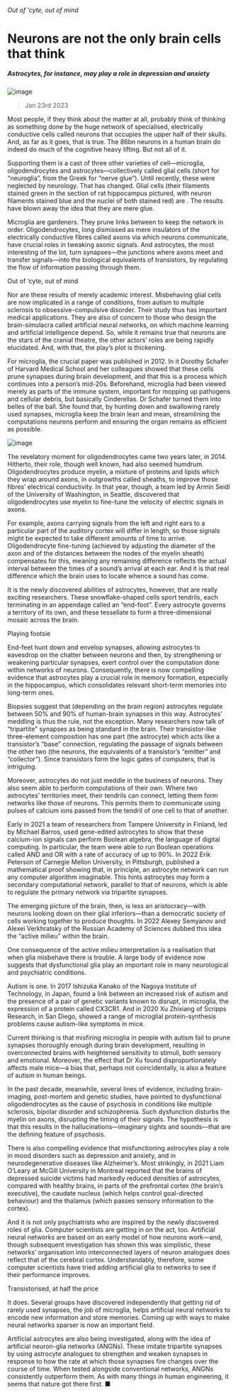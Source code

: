 ###### Out of ’cyte, out of mind
# Neurons are not the only brain cells that think 
##### Astrocytes, for instance, may play a role in depression and anxiety 
![image](images/20230128_STP001.jpg) 
> Jan 23rd 2023 
Most people, if they think about the matter at all, probably think of thinking as something done by the huge network of specialised, electrically conductive cells called neurons that occupies the upper half of their skulls. And, as far as it goes, that is true. The 86bn neurons in a human brain do indeed do much of the cognitive heavy lifting. But not all of it. 
Supporting them is a cast of three other varieties of  cell—microglia, oligodendrocytes and astrocytes—collectively called glial cells (short for “neuroglia”, from the Greek for “nerve glue”). Until recently, these were neglected by neurology. That has changed. Glial cells (their filaments stained green in the section of rat hippocampus pictured, with neuron filaments stained blue and the nuclei of both stained red) are . The results have blown away the idea that they are mere glue. 
Microglia are gardeners. They prune links between  to keep the network in order. Oligodendrocytes, long dismissed as mere insulators of the electrically conductive fibres called axons via which neurons communicate, have crucial roles in tweaking axonic signals. And astrocytes, the most interesting of the lot, turn synapses—the junctions where axons meet and transfer signals—into the biological equivalents of transistors, by regulating the flow of information passing through them.
Out of ‘cyte, out of mind
Nor are these results of merely academic interest. Misbehaving glial cells are now implicated in a range of conditions, from autism to multiple sclerosis to obsessive-compulsive disorder. Their study thus has important medical applications. They are also of concern to those who design the brain-simulacra called artificial neural networks, on which machine learning and artificial intelligence depend. So, while it remains true that neurons are the stars of the cranial theatre, the other actors’ roles are being rapidly elucidated. And, with that, the play’s plot is thickening.
For microglia, the crucial paper was published in 2012. In it Dorothy Schafer of Harvard Medical School and her colleagues showed that these cells prune synapses during brain development, and that this is a process which continues into a person’s mid-20s. Beforehand, microglia had been viewed merely as parts of the immune system, important for mopping up pathogens and cellular debris, but basically Cinderellas. Dr Schafer turned them into belles of the ball. She found that, by hunting down and swallowing rarely used synapses, microglia keep the brain lean and mean, streamlining the computations neurons perform and ensuring the organ remains as efficient as possible. 
![image](images/20230128_STC100.png) 

The revelatory moment for oligodendrocytes came two years later, in 2014. Hitherto, their role, though well known, had also seemed humdrum. Oligodendrocytes produce myelin, a mixture of proteins and lipids which they wrap around axons, in outgrowths called sheaths, to improve those fibres’ electrical conductivity. In that year, though, a team led by Armin Seidl of the University of Washington, in Seattle, discovered that oligodendrocytes use myelin to fine-tune the velocity of electric signals in axons.
For example, axons carrying signals from the left and right ears to a particular part of the auditory cortex will differ in length, so those signals might be expected to take different amounts of time to arrive. Oligodendrocyte fine-tuning (achieved by adjusting the diameter of the axon and of the distances between the nodes of the myelin sheath) compensates for this, meaning any remaining difference reflects the actual interval between the times of a sound’s arrival at each ear. And it is that real difference which the brain uses to locate whence a sound has come.
It is the newly discovered abilities of astrocytes, however, that are really exciting researchers. These snowflake-shaped cells sport tendrils, each terminating in an appendage called an “end-foot”. Every astrocyte governs a territory of its own, and these tessellate to form a three-dimensional mosaic across the brain. 
Playing footsie
End-feet hunt down and envelop synapses, allowing astrocytes to eavesdrop on the chatter between neurons and then, by strengthening or weakening particular synapses, exert control over the computation done within networks of neurons. Consequently, there is now compelling evidence that astrocytes play a crucial role in memory formation, especially in the hippocampus, which consolidates relevant short-term memories into long-term ones. 
Biopsies suggest that (depending on the brain region) astrocytes regulate between 50% and 90% of human-brain synapses in this way. Astrocytes’ meddling is thus the rule, not the exception. Many researchers now talk of “tripartite” synapses as being standard in the brain. Their transistor-like three-element composition has one part (the astrocyte) which acts like a transistor’s “base” connection, regulating the passage of signals between the other two (the neurons, the equivalents of a transistor’s “emitter” and “collector”). Since transistors form the logic gates of computers, that is intriguing.
Moreover, astrocytes do not just meddle in the business of neurons. They also seem able to perform computations of their own. Where two astrocytes’ territories meet, their tendrils can connect, letting them form networks like those of neurons. This permits them to communicate using pulses of calcium ions passed from the tendril of one cell to that of another.
Early in 2021 a team of researchers from Tampere University in Finland, led by Michael Barros, used gene-edited astrocytes to show that these calcium-ion signals can perform Boolean algebra, the language of digital computing. In particular, the team were able to run Boolean operations called AND and OR with a rate of accuracy of up to 90%. In 2022 Erik Peterson of Carnegie Mellon University, in Pittsburgh, published a mathematical proof showing that, in principle, an astrocyte network can run any computer algorithm imaginable. This hints astrocytes may form a secondary computational network, parallel to that of neurons, which is able to regulate the primary network via tripartite synapses.
The emerging picture of the brain, then, is less an aristocracy—with neurons looking down on their glial inferiors—than a democratic society of cells working together to produce thoughts. In 2022 Alexey Semyanov and Alexei Verkhratsky of the Russian Academy of Sciences dubbed this idea the “active milieu” within the brain. 
One consequence of the active milieu interpretation is a realisation that when glia misbehave there is trouble. A large body of evidence now suggests that dysfunctional glia play an important role in many neurological and psychiatric conditions. 
Autism is one. In 2017 Ishizuka Kanako of the Nagoya Institute of Technology, in Japan, found a link between an increased risk of autism and the presence of a pair of genetic variants known to disrupt, in microglia, the expression of a protein called CX3CR1. And in 2020 Xu Zhixiang of Scripps Research, in San Diego, showed a range of microglial protein-synthesis problems cause autism-like symptoms in mice. 
Current thinking is that misfiring microglia in people with autism fail to prune synapses thoroughly enough during brain development, resulting in overconnected brains with heightened sensitivity to stimuli, both sensory and emotional. Moreover, the effect that Dr Xu found disproportionately affects male mice—a bias that, perhaps not coincidentally, is also a feature of autism in human beings. 
In the past decade, meanwhile, several lines of evidence, including brain-imaging, post-mortem and genetic studies, have pointed to dysfunctional oligodendrocytes as the cause of psychosis in conditions like multiple sclerosis, bipolar disorder and schizophrenia. Such dysfunction disturbs the myelin on axons, disrupting the timing of their signals. The hypothesis is that this results in the hallucinations—imaginary sights and sounds—that are the defining feature of psychosis. 
There is also compelling evidence that misfunctioning astrocytes play a role in mood disorders such as depression and anxiety, and in neurodegenerative diseases like Alzheimer’s. Most strikingly, in 2021 Liam O’Leary at McGill University in Montreal reported that the brains of depressed suicide victims had markedly reduced densities of astrocytes, compared with healthy brains, in parts of the prefrontal cortex (the brain’s executive), the caudate nucleus (which helps control goal-directed behaviour) and the thalamus (which passes sensory information to the cortex). 
And it is not only psychiatrists who are inspired by the newly discovered roles of glia. Computer scientists are getting in on the act, too. Artificial neural networks are based on an early model of how neurons work—and, though subsequent investigation has shown this was simplistic, these networks’ organisation into interconnected layers of neuron analogues does reflect that of the cerebral cortex. Understandably, therefore, some computer scientists have tried adding artificial glia to networks to see if their performance improves. 
Transistorised, at half the price
It does. Several groups have discovered independently that getting rid of rarely used synapses, the job of microglia, helps artificial neural networks to encode new information and store memories. Coming up with ways to make neural networks sparser is now an important field. 
Artificial astrocytes are also being investigated, along with the idea of artificial neuron-glia networks (ANGNs). These imitate tripartite synapses by using astrocyte analogues to strengthen and weaken synapses in response to how the rate at which those synapses fire changes over the course of time. When tested alongside conventional networks, ANGNs consistently outperform them. As with many things in human engineering, it seems that nature got there first. ■

